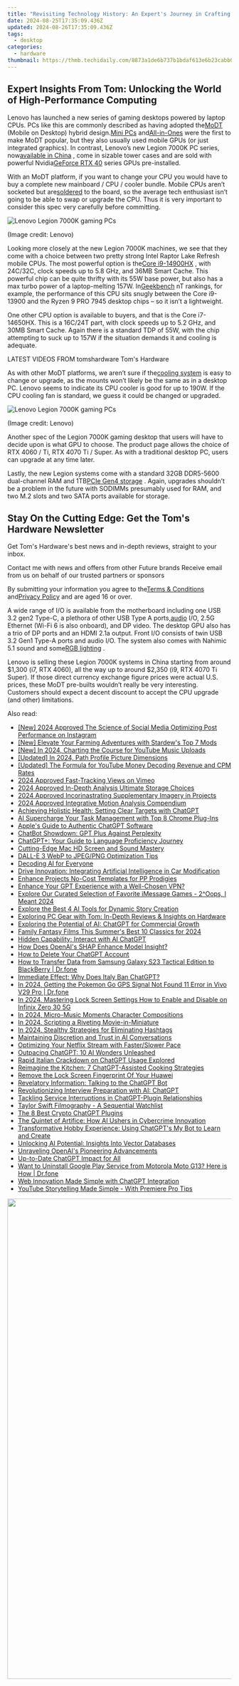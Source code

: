 ```yaml
---
title: "Revisiting Technology History: An Expert's Journey in Crafting a Clone of the 1986 Macintosh+"
date: 2024-08-25T17:35:09.436Z
updated: 2024-08-26T17:35:09.436Z
tags:
  - desktop
categories:
  - hardware
thumbnail: https://thmb.techidaily.com/8873a1de6b737b1bdaf613e6b23cabb06e207ebbce95a2d263cbd7e4a2de27ba.jpg
---
```


## Expert Insights From Tom: Unlocking the World of High-Performance Computing

Lenovo has launched a new series of gaming desktops powered by laptop CPUs. PCs like this are commonly described as having adopted the[MoDT](https://www.tomshardware.com/news/intel-raptor-lake-mobile-chips-get-soldered-to-micro-atx-motherboards) (Mobile on Desktop) hybrid design.[Mini PCs](https://www.tomshardware.com/desktops/mini-pcs/minisforum-atomman-g7-pt-touted-as-worlds-first-amd-advantage-mini-pc-packs-an-amd-r9-7945hx-and-rx-7600m-xt) and[All-in-Ones](https://www.tomshardware.com/tag/all-in-one-pcs) were the first to make MoDT popular, but they also usually used mobile GPUs (or just integrated graphics). In contrast, Lenovo’s new Legion 7000K PC series, now[available in China](https://shop-links.co/link/?exclusive=1&publisher_slug=itechdaily19598&url=https%3A%2F%2Fitem.lenovo.com.cn%2Fproduct%2F1037096.html) , come in sizable tower cases and are sold with powerful Nvidia[GeForce RTX 40](https://www.tomshardware.com/features/nvidia-ada-lovelace-and-geforce-rtx-40-series-everything-we-know) series GPUs pre-installed.

 With an MoDT platform, if you want to change your CPU you would have to buy a complete new mainboard / CPU / cooler bundle. Mobile CPUs aren’t socketed but are[soldered](https://www.tomshardware.com/best-picks/best-soldering-irons) to the board, so the average tech enthusiast isn’t going to be able to swap or upgrade the CPU. Thus it is very important to consider this spec very carefully before committing.

![Lenovo Legion 7000K gaming PCs](https://cdn.mos.cms.futurecdn.net/KiWmBjf3WBxdHs7uNFYu2U-320-80.jpg)

 (Image credit: Lenovo)

 Looking more closely at the new Legion 7000K machines, we see that they come with a choice between two pretty strong Intel Raptor Lake Refresh mobile CPUs. The most powerful option is the[Core i9-14900HX](https://www.tomshardware.com/pc-components/cpus/intel-unleashes-14th-gen-raptor-lake-refresh-hx-series-laptops-cpus-refreshed-chips-with-up-to-24-cores-58-ghz-boost-clock-and-192gb-ddr5-support) , with 24C/32C, clock speeds up to 5.8 GHz, and 36MB Smart Cache. This powerful chip can be quite thrifty with its 55W base power, but also has a max turbo power of a laptop-melting 157W. In[Geekbench](https://browser.geekbench.com/processor-benchmarks) nT rankings, for example, the performance of this CPU sits snugly between the Core i9-13900 and the Ryzen 9 PRO 7945 desktop chips – so it isn’t a lightweight.

 One other CPU option is available to buyers, and that is the Core i7-14650HX. This is a 16C/24T part, with clock speeds up to 5.2 GHz, and 30MB Smart Cache. Again there is a standard TDP of 55W, with the chip attempting to suck up to 157W if the situation demands it and cooling is adequate.

 LATEST VIDEOS FROM tomshardware Tom's Hardware

 As with other MoDT platforms, we aren’t sure if the[cooling system](https://www.tomshardware.com/reviews/best-cpu-coolers,4181.html) is easy to change or upgrade, as the mounts won’t likely be the same as in a desktop PC. Lenovo seems to indicate its CPU cooler is good for up to 190W. If the CPU cooling fan is standard, we guess it could be changed or upgraded.

![Lenovo Legion 7000K gaming PCs](https://cdn.mos.cms.futurecdn.net/KHmtZBvJU6LcChAReYSDBU-320-80.jpg)

 (Image credit: Lenovo)

 Another spec of the Legion 7000K gaming desktop that users will have to decide upon is what GPU to choose. The product page allows the choice of RTX 4060 / Ti, RTX 4070 Ti / Super. As with a traditional desktop PC, users can upgrade at any time later.

 Lastly, the new Legion systems come with a standard 32GB DDR5-5600 dual-channel RAM and 1TB[PCIe Gen4 storage](https://www.tomshardware.com/reviews/best-ssds,3891.html) . Again, upgrades shouldn’t be a problem in the future with SODIMMs presumably used for RAM, and two M.2 slots and two SATA ports available for storage.

## Stay On the Cutting Edge: Get the Tom's Hardware Newsletter

 Get Tom's Hardware's best news and in-depth reviews, straight to your inbox.

 Contact me with news and offers from other Future brands  Receive email from us on behalf of our trusted partners or sponsors

 By submitting your information you agree to the[Terms & Conditions](https://futureplc.com/terms-conditions/) and[Privacy Policy](https://futureplc.com/privacy-policy/) and are aged 16 or over.

 A wide range of I/O is available from the motherboard including one USB 3.2 gen2 Type-C, a plethora of other USB Type A ports,[audio](https://www.tomshardware.com/tag/audio) I/O, 2.5G Ethernet (Wi-Fi 6 is also onboard), and DP video. The desktop GPU also has a trio of DP ports and an HDMI 2.1a output. Front I/O consists of twin USB 3.2 Gen1 Type-A ports and audio I/O. The system also comes with Nahimic 5.1 sound and some[RGB lighting](https://www.tomshardware.com/news/windows-11-rgb-controls-native) .

 Lenovo is selling these Legion 7000K systems in China starting from around $1,300 (i7, RTX 4060), all the way up to around $2,350 (i9, RTX 4070 Ti Super). If those direct currency exchange figure prices were actual U.S. prices, these MoDT pre-builts wouldn’t really be very interesting. Customers should expect a decent discount to accept the CPU upgrade (and other) limitations.

<ins class="adsbygoogle"
     style="display:block"
     data-ad-format="autorelaxed"
     data-ad-client="ca-pub-7571918770474297"
     data-ad-slot="1223367746"></ins>



<ins class="adsbygoogle"
     style="display:block"
     data-ad-client="ca-pub-7571918770474297"
     data-ad-slot="8358498916"
     data-ad-format="auto"
     data-full-width-responsive="true"></ins>

<span class="atpl-alsoreadstyle">Also read:</span>
<div><ul>
<li><a href="https://instagram-clips.techidaily.com/new-2024-approved-the-science-of-social-media-optimizing-post-performance-on-instagram/"><u>[New] 2024 Approved  The Science of Social Media  Optimizing Post Performance on Instagram</u></a></li>
<li><a href="https://visual-screen-recording.techidaily.com/new-elevate-your-farming-adventures-with-stardews-top-7-mods/"><u>[New] Elevate Your Farming Adventures with Stardew's Top 7 Mods</u></a></li>
<li><a href="https://facebook-record-videos.techidaily.com/new-in-2024-charting-the-course-for-youtube-music-uploads/"><u>[New] In 2024, Charting the Course for YouTube Music Uploads</u></a></li>
<li><a href="https://facebook-videos.techidaily.com/updated-in-2024-path-profile-picture-dimensions/"><u>[Updated] In 2024, Path Profile Picture Dimensions</u></a></li>
<li><a href="https://facebook-record-videos.techidaily.com/updated-the-formula-for-youtube-money-decoding-revenue-and-cpm-rates/"><u>[Updated] The Formula for YouTube Money  Decoding Revenue and CPM Rates</u></a></li>
<li><a href="https://vimeo-videos.techidaily.com/2024-approved-fast-tracking-views-on-vimeo/"><u>2024 Approved  Fast-Tracking Views on Vimeo</u></a></li>
<li><a href="https://some-techniques.techidaily.com/2024-approved-in-depth-analysis-ultimate-storage-choices/"><u>2024 Approved  In-Depth Analysis  Ultimate Storage Choices</u></a></li>
<li><a href="https://some-techniques.techidaily.com/2024-approved-incorinastrating-supplementary-imagery-in-projects/"><u>2024 Approved  Incorinastrating Supplementary Imagery in Projects</u></a></li>
<li><a href="https://fox-hovers.techidaily.com/2024-approved-integrative-motion-analysis-compendium/"><u>2024 Approved  Integrative Motion Analysis Compendium</u></a></li>
<li><a href="https://tech-savvy.techidaily.com/achieving-holistic-health-setting-clear-targets-with-chatgpt/"><u>Achieving Holistic Health: Setting Clear Targets with ChatGPT</u></a></li>
<li><a href="https://tech-savvy.techidaily.com/ai-supercharge-your-task-management-with-top-8-chrome-plug-ins/"><u>AI Supercharge Your Task Management with Top 8 Chrome Plug-Ins</u></a></li>
<li><a href="https://tech-savvy.techidaily.com/apples-guide-to-authentic-chatgpt-software/"><u>Apple's Guide to Authentic ChatGPT Software</u></a></li>
<li><a href="https://tech-savvy.techidaily.com/chatbot-showdown-gpt-plus-against-perplexity/"><u>ChatBot Showdown: GPT Plus Against Perplexity</u></a></li>
<li><a href="https://tech-savvy.techidaily.com/chatgptplus-your-guide-to-language-proficiency-journey/"><u>ChatGPT+: Your Guide to Language Proficiency Journey</u></a></li>
<li><a href="https://remote-screen-capture.techidaily.com/cutting-edge-mac-hd-screen-and-sound-mastery/"><u>Cutting-Edge Mac HD Screen and Sound Mastery</u></a></li>
<li><a href="https://tech-savvy.techidaily.com/dall-e-3-webp-to-jpegpng-optimization-tips/"><u>DALL-E 3 WebP to JPEG/PNG Optimization Tips</u></a></li>
<li><a href="https://tech-savvy.techidaily.com/decoding-ai-for-everyone/"><u>Decoding AI for Everyone</u></a></li>
<li><a href="https://tech-savvy.techidaily.com/drive-innovation-integrating-artificial-intelligence-in-car-modification/"><u>Drive Innovation: Integrating Artificial Intelligence in Car Modification</u></a></li>
<li><a href="https://extra-information.techidaily.com/enhance-projects-no-cost-templates-for-pp-prodigies/"><u>Enhance Projects  No-Cost Templates for PP Prodigies</u></a></li>
<li><a href="https://tech-savvy.techidaily.com/enhance-your-gpt-experience-with-a-well-chosen-vpn/"><u>Enhance Your GPT Experience with a Well-Chosen VPN?</u></a></li>
<li><a href="https://technical-tips.techidaily.com/explore-our-curated-selection-of-favorite-imessage-games-2oops-i-meant-2024/"><u>Explore Our Curated Selection of Favorite iMessage Games - 2^Oops, I Meant 2024</u></a></li>
<li><a href="https://tech-savvy.techidaily.com/explore-the-best-4-ai-tools-for-dynamic-story-creation/"><u>Explore the Best 4 AI Tools for Dynamic Story Creation</u></a></li>
<li><a href="https://hardware-reviews.techidaily.com/exploring-pc-gear-with-tom-in-depth-reviews-and-insights-on-hardware/"><u>Exploring PC Gear with Tom: In-Depth Reviews & Insights on Hardware</u></a></li>
<li><a href="https://tech-savvy.techidaily.com/exploring-the-potential-of-ai-chatgpt-for-commercial-growth/"><u>Exploring the Potential of AI: ChatGPT for Commercial Growth</u></a></li>
<li><a href="https://some-techniques.techidaily.com/family-fantasy-films-this-summers-best-10-classics-for-2024/"><u>Family Fantasy Films  This Summer's Best 10 Classics for 2024</u></a></li>
<li><a href="https://tech-savvy.techidaily.com/hidden-capability-interact-with-ai-chatgpt/"><u>Hidden Capability: Interact with AI ChatGPT</u></a></li>
<li><a href="https://tech-savvy.techidaily.com/how-does-openais-shap-enhance-model-insight/"><u>How Does OpenAI's SHAP Enhance Model Insight?</u></a></li>
<li><a href="https://tech-savvy.techidaily.com/how-to-delete-your-chatgpt-account/"><u>How to Delete Your ChatGPT Account</u></a></li>
<li><a href="https://android-transfer.techidaily.com/how-to-transfer-data-from-samsung-galaxy-s23-tactical-edition-to-blackberry-drfone-by-drfone-transfer-from-android-transfer-from-android/"><u>How to Transfer Data from Samsung Galaxy S23 Tactical Edition to BlackBerry | Dr.fone</u></a></li>
<li><a href="https://tech-savvy.techidaily.com/immediate-effect-why-does-italy-ban-chatgpt/"><u>Immediate Effect: Why Does Italy Ban ChatGPT?</u></a></li>
<li><a href="https://android-location.techidaily.com/in-2024-getting-the-pokemon-go-gps-signal-not-found-11-error-in-vivo-v29-pro-drfone-by-drfone-virtual/"><u>In 2024, Getting the Pokemon Go GPS Signal Not Found 11 Error in Vivo V29 Pro | Dr.fone</u></a></li>
<li><a href="https://unlock-android.techidaily.com/in-2024-mastering-lock-screen-settings-how-to-enable-and-disable-on-infinix-zero-30-5g-by-drfone-android/"><u>In 2024, Mastering Lock Screen Settings How to Enable and Disable on Infinix Zero 30 5G</u></a></li>
<li><a href="https://youtube-data.techidaily.com/24-micro-music-moments-character-compositions/"><u>In 2024, Micro-Music Moments  Character Compositions</u></a></li>
<li><a href="https://extra-skills.techidaily.com/in-2024-scripting-a-riveting-movie-in-miniature/"><u>In 2024, Scripting a Riveting Movie-in-Miniature</u></a></li>
<li><a href="https://instagram-video-files.techidaily.com/in-2024-stealthy-strategies-for-eliminating-hashtags/"><u>In 2024, Stealthy Strategies for Eliminating Hashtags</u></a></li>
<li><a href="https://tech-savvy.techidaily.com/maintaining-discretion-and-trust-in-ai-conversations/"><u>Maintaining Discretion and Trust in AI Conversations</u></a></li>
<li><a href="https://extra-hints.techidaily.com/optimizing-your-netflix-stream-with-fasterslower-pace/"><u>Optimizing Your Netflix Stream with Faster/Slower Pace</u></a></li>
<li><a href="https://tech-savvy.techidaily.com/outpacing-chatgpt-10-ai-wonders-unleashed/"><u>Outpacing ChatGPT: 10 AI Wonders Unleashed</u></a></li>
<li><a href="https://tech-savvy.techidaily.com/rapid-italian-crackdown-on-chatgpt-usage-explored/"><u>Rapid Italian Crackdown on ChatGPT Usage Explored</u></a></li>
<li><a href="https://tech-savvy.techidaily.com/reimagine-the-kitchen-7-chatgpt-assisted-cooking-strategies/"><u>Reimagine the Kitchen: 7 ChatGPT-Assisted Cooking Strategies</u></a></li>
<li><a href="https://android-unlock.techidaily.com/remove-the-lock-screen-fingerprint-of-your-huawei-by-drfone-android/"><u>Remove the Lock Screen Fingerprint Of Your Huawei</u></a></li>
<li><a href="https://tech-savvy.techidaily.com/revelatory-information-talking-to-the-chatgpt-bot/"><u>Revelatory Information: Talking to the ChatGPT Bot</u></a></li>
<li><a href="https://tech-savvy.techidaily.com/revolutionizing-interview-preparation-with-ai-chatgpt/"><u>Revolutionizing Interview Preparation with AI: ChatGPT</u></a></li>
<li><a href="https://tech-savvy.techidaily.com/tackling-service-interruptions-in-chatgpt-plugin-relationships/"><u>Tackling Service Interruptions in ChatGPT-Plugin Relationships</u></a></li>
<li><a href="https://techno-recovery.techidaily.com/1722872914835-taylor-swift-filmography-a-sequential-watchlist/"><u>Taylor Swift Filmography - A Sequential Watchlist</u></a></li>
<li><a href="https://tech-savvy.techidaily.com/the-8-best-crypto-chatgpt-plugins/"><u>The 8 Best Crypto ChatGPT Plugins</u></a></li>
<li><a href="https://tech-savvy.techidaily.com/the-quintet-of-artifice-how-ai-ushers-in-cybercrime-innovation/"><u>The Quintet of Artifice: How AI Ushers in Cybercrime Innovation</u></a></li>
<li><a href="https://tech-savvy.techidaily.com/transformative-hobby-experience-using-chatgpts-my-bot-to-learn-and-create/"><u>Transformative Hobby Experience: Using ChatGPT's My Bot to Learn and Create</u></a></li>
<li><a href="https://tech-savvy.techidaily.com/unlocking-ai-potential-insights-into-vector-databases/"><u>Unlocking AI Potential: Insights Into Vector Databases</u></a></li>
<li><a href="https://tech-savvy.techidaily.com/unraveling-openais-pioneering-advancements/"><u>Unraveling OpenAI's Pioneering Advancements</u></a></li>
<li><a href="https://tech-savvy.techidaily.com/up-to-date-chatgpt-impact-for-all/"><u>Up-to-Date ChatGPT Impact for All</u></a></li>
<li><a href="https://howto.techidaily.com/want-to-uninstall-google-play-service-from-motorola-moto-g13-here-is-how-drfone-by-drfone-fix-android-problems-fix-android-problems/"><u>Want to Uninstall Google Play Service from Motorola Moto G13? Here is How | Dr.fone</u></a></li>
<li><a href="https://tech-savvy.techidaily.com/web-innovation-made-simple-with-chatgpt-integration/"><u>Web Innovation Made Simple with ChatGPT Integration</u></a></li>
<li><a href="https://youtube-clips.techidaily.com/youtube-storytelling-made-simple-with-premiere-pro-tips/"><u>YouTube Storytelling Made Simple - With Premiere Pro Tips</u></a></li>
</ul></div>

<!-- affiliate ads begin -->
<a href="https://versadesk.pxf.io/c/5597632/1892108/21290" target="_top" id="1892108"><img src="//a.impactradius-go.com/display-ad/21290-1892108" border="0" alt="" width="1080" height="1080"/></a><img height="0" width="0" src="https://imp.pxf.io/i/5597632/1892108/21290" style="position:absolute;visibility:hidden;" border="0" />
<!-- affiliate ads end -->